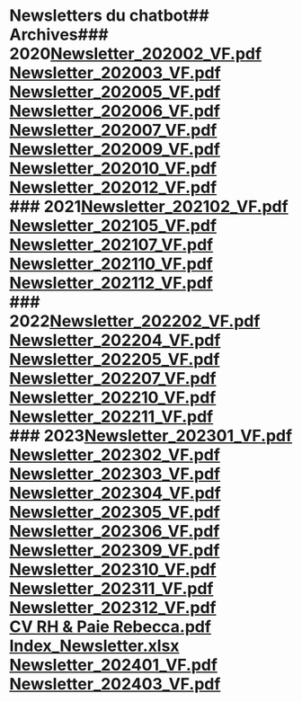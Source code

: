 # Newsletters du chatbot## Archives### 2020[Newsletter_202002_VF.pdf](https://raw.githubusercontent.com/CISIRH/espace-noyau/main/Noyau%20RH%20FPE/Newsletters%20du%20chatbot/Archives/2020/Newsletter_202002_VF.pdf) <br>[Newsletter_202003_VF.pdf](https://raw.githubusercontent.com/CISIRH/espace-noyau/main/Noyau%20RH%20FPE/Newsletters%20du%20chatbot/Archives/2020/Newsletter_202003_VF.pdf) <br>[Newsletter_202005_VF.pdf](https://raw.githubusercontent.com/CISIRH/espace-noyau/main/Noyau%20RH%20FPE/Newsletters%20du%20chatbot/Archives/2020/Newsletter_202005_VF.pdf) <br>[Newsletter_202006_VF.pdf](https://raw.githubusercontent.com/CISIRH/espace-noyau/main/Noyau%20RH%20FPE/Newsletters%20du%20chatbot/Archives/2020/Newsletter_202006_VF.pdf) <br>[Newsletter_202007_VF.pdf](https://raw.githubusercontent.com/CISIRH/espace-noyau/main/Noyau%20RH%20FPE/Newsletters%20du%20chatbot/Archives/2020/Newsletter_202007_VF.pdf) <br>[Newsletter_202009_VF.pdf](https://raw.githubusercontent.com/CISIRH/espace-noyau/main/Noyau%20RH%20FPE/Newsletters%20du%20chatbot/Archives/2020/Newsletter_202009_VF.pdf) <br>[Newsletter_202010_VF.pdf](https://raw.githubusercontent.com/CISIRH/espace-noyau/main/Noyau%20RH%20FPE/Newsletters%20du%20chatbot/Archives/2020/Newsletter_202010_VF.pdf) <br>[Newsletter_202012_VF.pdf](https://raw.githubusercontent.com/CISIRH/espace-noyau/main/Noyau%20RH%20FPE/Newsletters%20du%20chatbot/Archives/2020/Newsletter_202012_VF.pdf) <br>### 2021[Newsletter_202102_VF.pdf](https://raw.githubusercontent.com/CISIRH/espace-noyau/main/Noyau%20RH%20FPE/Newsletters%20du%20chatbot/Archives/2021/Newsletter_202102_VF.pdf) <br>[Newsletter_202105_VF.pdf](https://raw.githubusercontent.com/CISIRH/espace-noyau/main/Noyau%20RH%20FPE/Newsletters%20du%20chatbot/Archives/2021/Newsletter_202105_VF.pdf) <br>[Newsletter_202107_VF.pdf](https://raw.githubusercontent.com/CISIRH/espace-noyau/main/Noyau%20RH%20FPE/Newsletters%20du%20chatbot/Archives/2021/Newsletter_202107_VF.pdf) <br>[Newsletter_202110_VF.pdf](https://raw.githubusercontent.com/CISIRH/espace-noyau/main/Noyau%20RH%20FPE/Newsletters%20du%20chatbot/Archives/2021/Newsletter_202110_VF.pdf) <br>[Newsletter_202112_VF.pdf](https://raw.githubusercontent.com/CISIRH/espace-noyau/main/Noyau%20RH%20FPE/Newsletters%20du%20chatbot/Archives/2021/Newsletter_202112_VF.pdf) <br>### 2022[Newsletter_202202_VF.pdf](https://raw.githubusercontent.com/CISIRH/espace-noyau/main/Noyau%20RH%20FPE/Newsletters%20du%20chatbot/Archives/2022/Newsletter_202202_VF.pdf) <br>[Newsletter_202204_VF.pdf](https://raw.githubusercontent.com/CISIRH/espace-noyau/main/Noyau%20RH%20FPE/Newsletters%20du%20chatbot/Archives/2022/Newsletter_202204_VF.pdf) <br>[Newsletter_202205_VF.pdf](https://raw.githubusercontent.com/CISIRH/espace-noyau/main/Noyau%20RH%20FPE/Newsletters%20du%20chatbot/Archives/2022/Newsletter_202205_VF.pdf) <br>[Newsletter_202207_VF.pdf](https://raw.githubusercontent.com/CISIRH/espace-noyau/main/Noyau%20RH%20FPE/Newsletters%20du%20chatbot/Archives/2022/Newsletter_202207_VF.pdf) <br>[Newsletter_202210_VF.pdf](https://raw.githubusercontent.com/CISIRH/espace-noyau/main/Noyau%20RH%20FPE/Newsletters%20du%20chatbot/Archives/2022/Newsletter_202210_VF.pdf) <br>[Newsletter_202211_VF.pdf](https://raw.githubusercontent.com/CISIRH/espace-noyau/main/Noyau%20RH%20FPE/Newsletters%20du%20chatbot/Archives/2022/Newsletter_202211_VF.pdf) <br>### 2023[Newsletter_202301_VF.pdf](https://raw.githubusercontent.com/CISIRH/espace-noyau/main/Noyau%20RH%20FPE/Newsletters%20du%20chatbot/Archives/2023/Newsletter_202301_VF.pdf) <br>[Newsletter_202302_VF.pdf](https://raw.githubusercontent.com/CISIRH/espace-noyau/main/Noyau%20RH%20FPE/Newsletters%20du%20chatbot/Archives/2023/Newsletter_202302_VF.pdf) <br>[Newsletter_202303_VF.pdf](https://raw.githubusercontent.com/CISIRH/espace-noyau/main/Noyau%20RH%20FPE/Newsletters%20du%20chatbot/Archives/2023/Newsletter_202303_VF.pdf) <br>[Newsletter_202304_VF.pdf](https://raw.githubusercontent.com/CISIRH/espace-noyau/main/Noyau%20RH%20FPE/Newsletters%20du%20chatbot/Archives/2023/Newsletter_202304_VF.pdf) <br>[Newsletter_202305_VF.pdf](https://raw.githubusercontent.com/CISIRH/espace-noyau/main/Noyau%20RH%20FPE/Newsletters%20du%20chatbot/Archives/2023/Newsletter_202305_VF.pdf) <br>[Newsletter_202306_VF.pdf](https://raw.githubusercontent.com/CISIRH/espace-noyau/main/Noyau%20RH%20FPE/Newsletters%20du%20chatbot/Archives/2023/Newsletter_202306_VF.pdf) <br>[Newsletter_202309_VF.pdf](https://raw.githubusercontent.com/CISIRH/espace-noyau/main/Noyau%20RH%20FPE/Newsletters%20du%20chatbot/Archives/2023/Newsletter_202309_VF.pdf) <br>[Newsletter_202310_VF.pdf](https://raw.githubusercontent.com/CISIRH/espace-noyau/main/Noyau%20RH%20FPE/Newsletters%20du%20chatbot/Archives/2023/Newsletter_202310_VF.pdf) <br>[Newsletter_202311_VF.pdf](https://raw.githubusercontent.com/CISIRH/espace-noyau/main/Noyau%20RH%20FPE/Newsletters%20du%20chatbot/Archives/2023/Newsletter_202311_VF.pdf) <br>[Newsletter_202312_VF.pdf](https://raw.githubusercontent.com/CISIRH/espace-noyau/main/Noyau%20RH%20FPE/Newsletters%20du%20chatbot/Archives/2023/Newsletter_202312_VF.pdf) <br>[CV RH & Paie Rebecca.pdf](https://raw.githubusercontent.com/CISIRH/espace-noyau/main/Noyau%20RH%20FPE/Newsletters%20du%20chatbot/CV%20RH%20%26%20Paie%20Rebecca.pdf) <br>[Index_Newsletter.xlsx](https://raw.githubusercontent.com/CISIRH/espace-noyau/main/Noyau%20RH%20FPE/Newsletters%20du%20chatbot/Index_Newsletter.xlsx) <br>[Newsletter_202401_VF.pdf](https://raw.githubusercontent.com/CISIRH/espace-noyau/main/Noyau%20RH%20FPE/Newsletters%20du%20chatbot/Newsletter_202401_VF.pdf) <br>[Newsletter_202403_VF.pdf](https://raw.githubusercontent.com/CISIRH/espace-noyau/main/Noyau%20RH%20FPE/Newsletters%20du%20chatbot/Newsletter_202403_VF.pdf) <br>